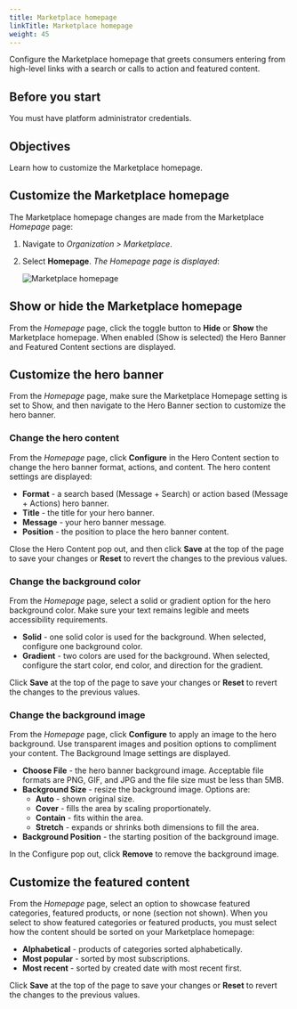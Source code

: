 ```yaml
---
title: Marketplace homepage
linkTitle: Marketplace homepage
weight: 45
---
```


Configure the Marketplace homepage that greets consumers entering from high-level links with a search or calls to action and featured content.

## Before you start

You must have platform administrator credentials.

## Objectives

Learn how to customize the Marketplace homepage.

## Customize the Marketplace homepage

The Marketplace homepage changes are made from the Marketplace *Homepage* page:

1. Navigate to *Organization > Marketplace*.
2. Select **Homepage**. *The Homepage page is displayed*:

    ![Marketplace homepage](/Images/marketplace/marketplace_homepage.png)

## Show or hide the Marketplace homepage

From the *Homepage* page, click the toggle button to **Hide** or **Show** the Marketplace homepage. When enabled (Show is selected) the Hero Banner and Featured Content sections are displayed.

## Customize the hero banner

From the *Homepage* page, make sure the Marketplace Homepage setting is set to Show, and then navigate to the Hero Banner section to customize the hero banner.

### Change the hero content

From the *Homepage* page, click **Configure** in the Hero Content section to change the hero banner format, actions, and content. The hero content settings are displayed:

* **Format** - a search based (Message + Search) or action based (Message + Actions) hero banner.
* **Title** - the title for your hero banner.
* **Message** - your hero banner message.
* **Position** - the position to place the hero banner content.

Close the Hero Content pop out, and then click **Save** at the top of the page to save your changes or **Reset** to revert the changes to the previous values.

### Change the background color

From the *Homepage* page, select a solid or gradient option for the hero background color. Make sure your text remains legible and meets accessibility requirements.

* **Solid** - one solid color is used for the background. When selected, configure one background color.
* **Gradient** - two colors are used for the background. When selected, configure the start color, end color, and direction for the gradient.

Click **Save** at the top of the page to save your changes or **Reset** to revert the changes to the previous values.

### Change the background image

From the *Homepage* page, click **Configure** to apply an image to the hero background. Use transparent images and position options to compliment your content. The Background Image settings are displayed.

* **Choose File** - the hero banner background image. Acceptable file formats are PNG, GIF, and JPG and the file size must be less than 5MB.
* **Background Size** - resize the background image. Options are:
    * **Auto** - shown original size.
    * **Cover** - fills the area by scaling proportionately.
    * **Contain** - fits within the area.
    * **Stretch** - expands or shrinks both dimensions to fill the area.
* **Background Position** - the starting position of the background image.

In the Configure pop out, click **Remove** to remove the background image.

## Customize the featured content

From the *Homepage* page, select an option to showcase featured categories, featured products, or none (section not shown). When you select to show featured categories or featured products, you must select how the content should be sorted on your Marketplace homepage:

* **Alphabetical** - products of categories sorted alphabetically.
* **Most popular** - sorted by most subscriptions.
* **Most recent** - sorted by created date with most recent first.

Click **Save** at the top of the page to save your changes or **Reset** to revert the changes to the previous values.